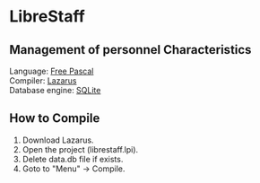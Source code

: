 # LibreStaff
Management of personnel
Characteristics
-----------------------
Language: <a href="http://www.freepascal.org/">Free Pascal</a><br />
Compiler: <a href="http://www.lazarus-ide.org/">Lazarus</a><br />
Database engine: <a href="https://www.sqlite.org/">SQLite</a><br />

How to Compile
--------------
1) Download Lazarus.<br />
2) Open the project (librestaff.lpi).<br />
3) Delete data.db file if exists.<br />
4) Goto to "Menu" -> Compile.<br />
